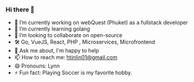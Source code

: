 ### Hi there 👋

- 🔭 I’m currently working on webQuest (Phuket) as a fullstack developer
- 🌱 I’m currently learning golang
- 👯 I’m looking to collaborate on open-source
- 🛠 Go, VueJS, React, PHP , Microservices, Microfrontend
- 💬 Ask me about, I'm happy to help
- 📫 How to reach me: htinlin01@gmail.com
- 😄 Pronouns: Lynn
- ⚡ Fun fact: Playing Soccer is my favorite hobby.
